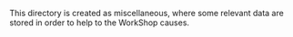 This directory is created as miscellaneous, where some relevant	data are stored	in order to help to the	WorkShop causes.
